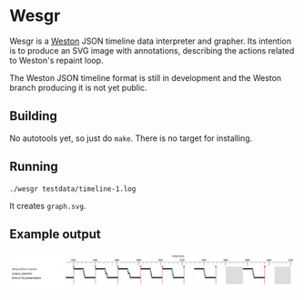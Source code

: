 # Wesgr

Wesgr is a [Weston](http://wayland.freedesktop.org/)
JSON timeline data interpreter and grapher.
Its intention is to produce an SVG image with annotations,
describing the actions related to Weston's repaint loop.

The Weston JSON timeline format is still in development
and the Weston branch producing it is not yet public.

## Building

No autotools yet, so just do `make`. There is no target
for installing.

## Running

    ./wesgr testdata/timeline-1.log

It creates `graph.svg`.

## Example output

![example output in SVG](examples/graph.svg "An example graph produced by Wesgr")

